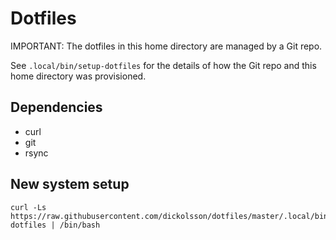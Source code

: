 # Dotfiles

IMPORTANT: The dotfiles in this home directory are managed by a Git repo.

See `.local/bin/setup-dotfiles` for the details of how the Git repo and
this home directory was provisioned.

## Dependencies

- curl
- git
- rsync

## New system setup

```
curl -Ls https://raw.githubusercontent.com/dickolsson/dotfiles/master/.local/bin/setup-dotfiles | /bin/bash
```
